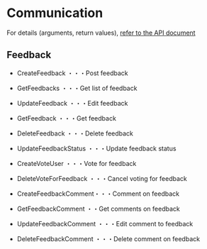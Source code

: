 # Communication

For details (arguments, return values), [refer to the API document](https://docs.saasus.io/reference/getfeedbacks)

## Feedback

- CreateFeedback ・・・Post feedback
- GetFeedbacks ・・・Get list of feedback
- UpdateFeedback ・・・Edit feedback
- GetFeedback ・・・Get feedback
- DeleteFeedback ・・・Delete feedback

- UpdateFeedbackStatus ・・・Update feedback status

- CreateVoteUser ・・・Vote for feedback
- DeleteVoteForFeedback ・・・Cancel voting for feedback

- CreateFeedbackComment・・・Comment on feedback
- GetFeedbackComment ・・Get comments on feedback
- UpdateFeedbackComment ・・・Edit comment to feedback
- DeleteFeedbackComment ・・・Delete comment on feedback
